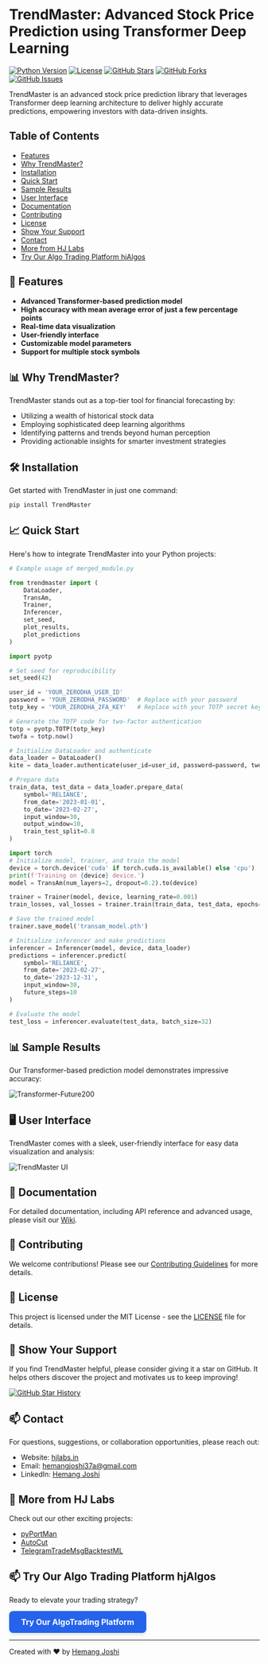 # TrendMaster: Advanced Stock Price Prediction using Transformer Deep Learning

[![Python Version](https://img.shields.io/badge/python-3.7%2B-blue)](https://www.python.org/downloads/)
[![License](https://img.shields.io/badge/license-MIT-green)](https://opensource.org/licenses/MIT)
[![GitHub Stars](https://img.shields.io/github/stars/hemangjoshi37a/TrendMaster?style=social)](https://github.com/hemangjoshi37a/TrendMaster/stargazers)
[![GitHub Forks](https://img.shields.io/github/forks/hemangjoshi37a/TrendMaster?style=social)](https://github.com/hemangjoshi37a/TrendMaster/fork)
[![GitHub Issues](https://img.shields.io/github/issues/hemangjoshi37a/TrendMaster)](https://github.com/hemangjoshi37a/TrendMaster/issues)

TrendMaster is an advanced stock price prediction library that leverages Transformer deep learning architecture to deliver highly accurate predictions, empowering investors with data-driven insights.

## Table of Contents

- [Features](#features)
- [Why TrendMaster?](#why-trendmaster)
- [Installation](#installation)
- [Quick Start](#quick-start)
- [Sample Results](#sample-results)
- [User Interface](#user-interface)
- [Documentation](#documentation)
- [Contributing](#contributing)
- [License](#license)
- [Show Your Support](#show-your-support)
- [Contact](#contact)
- [More from HJ Labs](#more-from-hj-labs)
- [Try Our Algo Trading Platform hjAlgos](#try-our-algo-trading-platform-hjalgos)

## 🚀 Features

- **Advanced Transformer-based prediction model**
- **High accuracy with mean average error of just a few percentage points**
- **Real-time data visualization**
- **User-friendly interface**
- **Customizable model parameters**
- **Support for multiple stock symbols**

## 📊 Why TrendMaster?

TrendMaster stands out as a top-tier tool for financial forecasting by:

- Utilizing a wealth of historical stock data
- Employing sophisticated deep learning algorithms
- Identifying patterns and trends beyond human perception
- Providing actionable insights for smarter investment strategies

## 🛠️ Installation

Get started with TrendMaster in just one command:

```bash
pip install TrendMaster
```

## 📈 Quick Start

Here's how to integrate TrendMaster into your Python projects:

```python
# Example usage of merged_module.py

from trendmaster import (
    DataLoader,
    TransAm,
    Trainer,
    Inferencer,
    set_seed,
    plot_results,
    plot_predictions
)

import pyotp

# Set seed for reproducibility
set_seed(42)

user_id = 'YOUR_ZERODHA_USER_ID'
password = 'YOUR_ZERODHA_PASSWORD'  # Replace with your password
totp_key = 'YOUR_ZERODHA_2FA_KEY'   # Replace with your TOTP secret key

# Generate the TOTP code for two-factor authentication
totp = pyotp.TOTP(totp_key)
twofa = totp.now()

# Initialize DataLoader and authenticate
data_loader = DataLoader()
kite = data_loader.authenticate(user_id=user_id, password=password, twofa=twofa)

# Prepare data
train_data, test_data = data_loader.prepare_data(
    symbol='RELIANCE',
    from_date='2023-01-01',
    to_date='2023-02-27',
    input_window=30,
    output_window=10,
    train_test_split=0.8
)

import torch
# Initialize model, trainer, and train the model
device = torch.device('cuda' if torch.cuda.is_available() else 'cpu')
print(f'Training on {device} device.')
model = TransAm(num_layers=2, dropout=0.2).to(device)

trainer = Trainer(model, device, learning_rate=0.001)
train_losses, val_losses = trainer.train(train_data, test_data, epochs=2, batch_size=64)

# Save the trained model
trainer.save_model('transam_model.pth')

# Initialize inferencer and make predictions
inferencer = Inferencer(model, device, data_loader)
predictions = inferencer.predict(
    symbol='RELIANCE',
    from_date='2023-02-27',
    to_date='2023-12-31',
    input_window=30,
    future_steps=10
)

# Evaluate the model
test_loss = inferencer.evaluate(test_data, batch_size=32)
```

## 📊 Sample Results

Our Transformer-based prediction model demonstrates impressive accuracy:

![Transformer-Future200](https://user-images.githubusercontent.com/12392345/125791397-a344831b-b28c-4660-b295-924cb7123872.png)

## 🖥️ User Interface

TrendMaster comes with a sleek, user-friendly interface for easy data visualization and analysis:

![TrendMaster UI](https://user-images.githubusercontent.com/12392345/125791827-a4597af0-1292-42d0-9eb1-118d7ef64cbc.png)

## 📘 Documentation

For detailed documentation, including API reference and advanced usage, please visit our [Wiki](https://github.com/hemangjoshi37a/TrendMaster/wiki).

## 🤝 Contributing

We welcome contributions! Please see our [Contributing Guidelines](CONTRIBUTING.md) for more details.

## 📝 License

This project is licensed under the MIT License - see the [LICENSE](LICENSE) file for details.

## 🌟 Show Your Support

If you find TrendMaster helpful, please consider giving it a star on GitHub. It helps others discover the project and motivates us to keep improving!

[![GitHub Star History](https://api.star-history.com/svg?repos=hemangjoshi37a/TrendMaster&type=Date)](https://star-history.com/#hemangjoshi37a/TrendMaster&Date)

## 📫 Contact

For questions, suggestions, or collaboration opportunities, please reach out:

- Website: [hjlabs.in](https://hjlabs.in/)
- Email: [hemangjoshi37a@gmail.com](mailto:hemangjoshi37a@gmail.com)
- LinkedIn: [Hemang Joshi](https://www.linkedin.com/in/hemang-joshi-046746aa)

## 🔗 More from HJ Labs

Check out our other exciting projects:
- [pyPortMan](https://github.com/hemangjoshi37a/pyPortMan)
- [AutoCut](https://github.com/hemangjoshi37a/AutoCut)
- [TelegramTradeMsgBacktestML](https://github.com/hemangjoshi37a/TelegramTradeMsgBacktestML)

## 📫 Try Our Algo Trading Platform hjAlgos

Ready to elevate your trading strategy?

<a href="https://hjalgos.hjlabs.in" style="
    display: inline-block;
    padding: 12px 24px;
    background-color: #2563EB;
    color: #FFFFFF;
    text-decoration: none;
    border-radius: 8px;
    font-weight: bold;
    font-size: 16px;
    transition: background-color 0.3s, transform 0.3s;
    box-shadow: 0 4px 6px rgba(0, 0, 0, 0.1);
">
    Try Our AlgoTrading Platform
</a>

---

Created with ❤️ by [Hemang Joshi](https://github.com/hemangjoshi37a)

